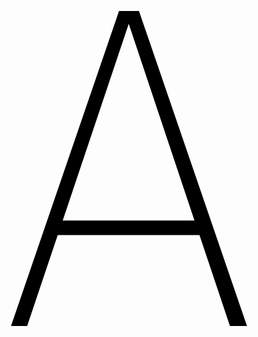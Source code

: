 <svg role="img" viewBox="0 0 24 24" xmlns="http://www.w3.org/2000/svg"><title>A-Frame</title><path d="M17.37 17.07H6.57L4.24 24H3.01l8.23-24h1.52l8.23 24h-1.3zm-.39-1.13l-5-14.96-5.03 14.98h10.03Z"/></svg>
